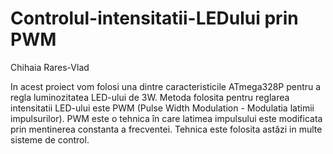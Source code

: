 # Controlul-intensitatii-LEDului prin PWM
Chihaia Rares-Vlad


In acest proiect vom folosi una dintre caracteristicile ATmega328P pentru a regla luminozitatea LED-ului de 3W. Metoda folosita pentru reglarea intensitatii LED-ului este PWM (Pulse Width Modulation - Modulatia latimii impulsurilor). PWM este o tehnica în care latimea impulsului este modificata prin mentinerea constanta a frecventei. Tehnica este folosita astăzi in multe sisteme de control.

